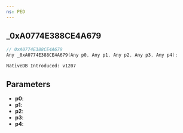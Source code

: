 ```yaml
---
ns: PED
---
```

## _0xA0774E388CE4A679

```c
// 0xA0774E388CE4A679
Any _0xA0774E388CE4A679(Any p0, Any p1, Any p2, Any p3, Any p4);
```

```
NativeDB Introduced: v1207
```

## Parameters
* **p0**:
* **p1**:
* **p2**:
* **p3**:
* **p4**:
